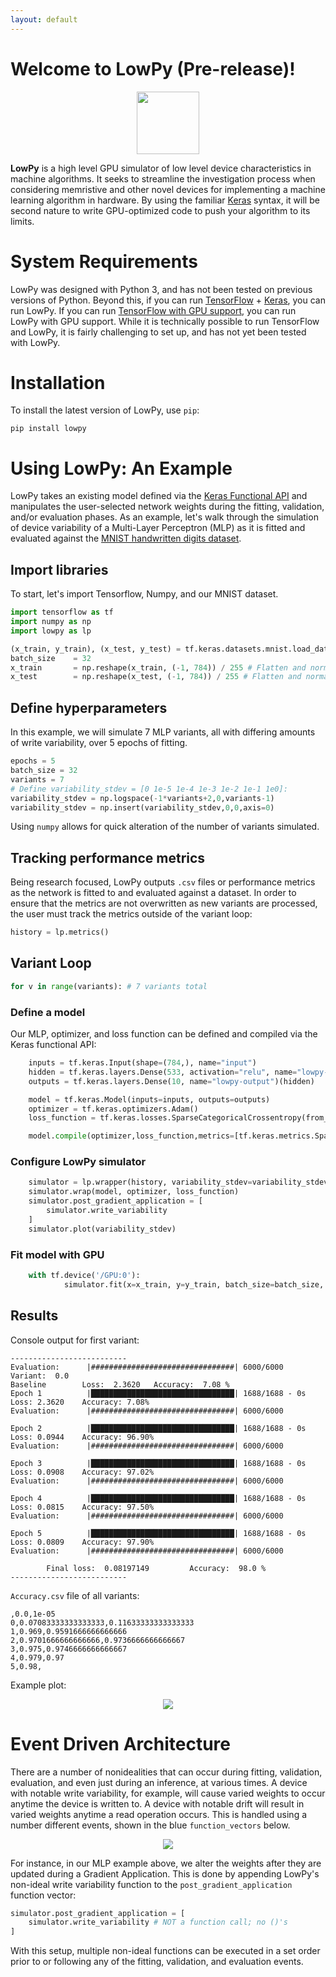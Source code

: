 ```yaml
---
layout: default
---
```

# Welcome to LowPy (Pre-release)!
<p align="center"><img src="logo.png" height="100px"></p>

**LowPy** is a high level GPU simulator of low level device characteristics in machine algorithms. It seeks to streamline the investigation process when considering memristive and other novel devices for implementing a machine learning algorithm in hardware. By using the familiar [Keras](https://keras.io) syntax, it will be second nature to write GPU-optimized code to push your algorithm to its limits.

# System Requirements
LowPy was designed with Python 3, and has not been tested on previous versions of Python. Beyond this, if you can run [TensorFlow](https://www.tensorflow.org) + [Keras](https://keras.io), you can run LowPy. If you can run [TensorFlow with GPU support](https://www.tensorflow.org/install/gpu), you can run LowPy with GPU support. While it is technically possible to run TensorFlow and LowPy, it is fairly challenging to set up, and has not yet been tested with LowPy.

# Installation
To install the latest version of LowPy, use `pip`:
```
pip install lowpy
```

# Using LowPy: An Example
LowPy takes an existing model defined via the [Keras Functional API](https://keras.io/guides/functional_api/) and manipulates the user-selected network weights during the fitting, validation, and/or evaluation phases. As an example, let's walk through the simulation of device variability of a Multi-Layer Perceptron (MLP) as it is fitted and evaluated against the [MNIST handwritten digits dataset](http://yann.lecun.com/exdb/mnist/).

## Import libraries
To start, let's import Tensorflow, Numpy, and our MNIST dataset.
```python
import tensorflow as tf
import numpy as np
import lowpy as lp

(x_train, y_train), (x_test, y_test) = tf.keras.datasets.mnist.load_data()
batch_size    = 32
x_train       = np.reshape(x_train, (-1, 784)) / 255 # Flatten and normalize
x_test        = np.reshape(x_test, (-1, 784)) / 255 # Flatten and normalize
```

## Define hyperparameters
In this example, we will simulate 7 MLP variants, all with differing amounts of write variability, over 5 epochs of fitting.
```python
epochs = 5
batch_size = 32
variants = 7
# Define variability_stdev = [0 1e-5 1e-4 1e-3 1e-2 1e-1 1e0]:
variability_stdev = np.logspace(-1*variants+2,0,variants-1)
variability_stdev = np.insert(variability_stdev,0,0,axis=0)
```
Using `numpy` allows for quick alteration of the number of variants simulated.

## Tracking performance metrics
Being research focused, LowPy outputs `.csv` files or performance metrics as the network is fitted to and evaluated against a dataset. In order to ensure that the metrics are not overwritten as new variants are processed, the user must track the metrics outside of the variant loop:
```python
history = lp.metrics()
```

## Variant Loop
```python
for v in range(variants): # 7 variants total
```

### Define a model
Our MLP, optimizer, and loss function can be defined and compiled via the Keras functional API:
``` python
    inputs = tf.keras.Input(shape=(784,), name="input")
    hidden = tf.keras.layers.Dense(533, activation="relu", name="lowpy-hidden")(inputs)
    outputs = tf.keras.layers.Dense(10, name="lowpy-output")(hidden)

    model = tf.keras.Model(inputs=inputs, outputs=outputs)
    optimizer = tf.keras.optimizers.Adam()
    loss_function = tf.keras.losses.SparseCategoricalCrossentropy(from_logits=True)

    model.compile(optimizer,loss_function,metrics=[tf.keras.metrics.SparseCategoricalAccuracy()])
```

### Configure LowPy simulator
```python
    simulator = lp.wrapper(history, variability_stdev=variability_stdev[v])
    simulator.wrap(model, optimizer, loss_function)
    simulator.post_gradient_application = [
        simulator.write_variability
    ]
    simulator.plot(variability_stdev)
```

### Fit model with GPU
```python
    with tf.device('/GPU:0'):
            simulator.fit(x=x_train, y=y_train, batch_size=batch_size, epochs=epochs, variant=drop_threshold[v], validation_split=0.1)
```

## Results
Console output for first variant:
```
--------------------------
Evaluation:      |################################| 6000/6000
Variant:  0.0
Baseline        Loss:  2.3620   Accuracy:  7.08 %
Epoch 1          |████████████████████████████████| 1688/1688 - 0s      Loss: 2.3620    Accuracy: 7.08%
Evaluation:      |################################| 6000/6000

Epoch 2          |████████████████████████████████| 1688/1688 - 0s      Loss: 0.0944    Accuracy: 96.90%
Evaluation:      |################################| 6000/6000

Epoch 3          |████████████████████████████████| 1688/1688 - 0s      Loss: 0.0908    Accuracy: 97.02%
Evaluation:      |################################| 6000/6000

Epoch 4          |████████████████████████████████| 1688/1688 - 0s      Loss: 0.0815    Accuracy: 97.50%
Evaluation:      |################################| 6000/6000

Epoch 5          |████████████████████████████████| 1688/1688 - 0s      Loss: 0.0809    Accuracy: 97.90%
Evaluation:      |################################| 6000/6000

        Final loss:  0.08197149         Accuracy:  98.0 %
--------------------------
```
`Accuracy.csv` file of all variants:
```csv
,0.0,1e-05
0,0.07083333333333333,0.11633333333333333
1,0.969,0.9591666666666666
2,0.9701666666666666,0.9736666666666667
3,0.975,0.9746666666666667
4,0.979,0.97
5,0.98,

```
Example plot:
<p align="center"><img src="mlp_example_plot.png"></p>

# Event Driven Architecture
There are a number of nonidealities that can occur during fitting, validation, evaluation, and even just during an inference, at various times. A device with notable write variability, for example, will cause varied weights to occur anytime the device is written to. A device with notable drift will result in varied weights anytime a read operation occurs. This is handled using a number different events, shown in the blue `function_vectors` below.

<p align="center"><img src="flow.png"></p>

For instance, in our MLP example above, we alter the weights after they are updated during a Gradient Application. This is done by appending LowPy's non-ideal write variability function to the `post_gradient_application` function vector:

```python
simulator.post_gradient_application = [
    simulator.write_variability # NOT a function call; no ()'s
]
```

With this setup, multiple non-ideal functions can be executed in a set order prior to or following any of the fitting, validation, and evaluation events.